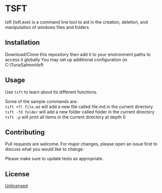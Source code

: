 # TSFT

tsft (tsft.exe) is a command line tool to aid in the creation, deletion, and manipulation of windows files and folders

## Installation

Download/Clone this repository then add it to your environment paths to access it globally
You may set up additional configuration on C:\\TunaSalmon\\tsft


## Usage

Use ``` tsft ``` to learn about its different functions.


Some of the sample commands are:  
``` tsft +fl file.md ``` will add a new file called file.md in the current directory  
``` tsft -fd folder ``` will add a new folder called folder in the current directory  
``` tsft -p ``` will print all items in the current directory at depth 0  

## Contributing
Pull requests are welcome. For major changes, please open an issue first to discuss what you would like to change.

Please make sure to update tests as appropriate.

## License
[Unlicensed](https://unlicense.org)
